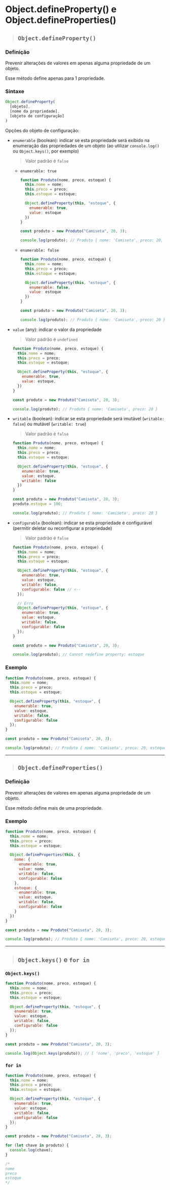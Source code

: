 # Object.defineProperty() e Object.defineProperties()

> ## `Object.defineProperty()`

### **Definição**

Prevenir alterações de valores em apenas alguma propriedade de um objeto.

Esse método define apenas para 1 propriedade.

### **Sintaxe**

```js
Object.defineProperty(
  [objeto], 
  [nome da propriedade],
  [objeto de configuração]
)
```

Opções do objeto de configuração:

* `enumerable` (boolean): indicar se esta propriedade será exibido na enumeração das propriedades de um objeto (ao utilizar `console.log()` ou `Object.keys()`, por exemplo)

  > Valor padrão é `false`

  * `enumerable: true`

    ```js
    function Produto(nome, preco, estoque) {
      this.nome = nome;
      this.preco = preco;
      this.estoque = estoque;

      Object.defineProperty(this, "estoque", {
        enumerable: true,
        value: estoque
      })
    }

    const produto = new Produto("Camiseta", 20, 3);

    console.log(produto); // Produto { nome: 'Camiseta', preco: 20, estoque: 3 }
    ```

  * `enumerable: false`

    ```js
    function Produto(nome, preco, estoque) {
      this.nome = nome;
      this.preco = preco;
      this.estoque = estoque;

      Object.defineProperty(this, "estoque", {
        enumerable: false,
        value: estoque
      })
    }

    const produto = new Produto("Camiseta", 20, 3);

    console.log(produto); // Produto { nome: 'Camiseta', preco: 20 }
    ```

* `value` (any): indicar o valor da propriedade

  > Valor padrão é `undefined`

  ```js
  function Produto(nome, preco, estoque) {
    this.nome = nome;
    this.preco = preco;
    this.estoque = estoque;

    Object.defineProperty(this, "estoque", {
      enumerable: true,
      value: estoque,
    })
  }

  const produto = new Produto("Camiseta", 20, 3);

  console.log(produto); // Produto { nome: 'Camiseta', preco: 20 }
  ```

* `writable` (boolean): indicar se esta propriedade será imutável (`writable: false`) ou mutável (`writable: true`)

  > Valor padrão é `false`

  ```js
  function Produto(nome, preco, estoque) {
    this.nome = nome;
    this.preco = preco;
    this.estoque = estoque;

    Object.defineProperty(this, "estoque", {
      enumerable: true,
      value: estoque,
      writable: false
    })
  }

  const produto = new Produto("Camiseta", 20, 3);
  produto.estoque = 100;

  console.log(produto); // Produto { nome: 'Camiseta', preco: 20 }
  ```

* `configurable` (boolean): indicar se esta propriedade é configurável (permitir deletar ou reconfigurar a propriedade)

  > Valor padrão é `false`

  ```js
  function Produto(nome, preco, estoque) {
    this.nome = nome;
    this.preco = preco;
    this.estoque = estoque;

    Object.defineProperty(this, "estoque", {
      enumerable: true,
      value: estoque,
      writable: false,
      configurable: false // <--
    });

    // Erro
    Object.defineProperty(this, "estoque", {
      enumerable: true,
      value: estoque,
      writable: false,
      configurable: false
    });
  }

  const produto = new Produto("Camiseta", 20, 3);

  console.log(produto); // Cannot redefine property: estoque
  ```

### **Exemplo**

```js
function Produto(nome, preco, estoque) {
  this.nome = nome;
  this.preco = preco;
  this.estoque = estoque;

  Object.defineProperty(this, "estoque", {
    enumerable: true,
    value: estoque,
    writable: false,
    configurable: false
  });
}

const produto = new Produto("Camiseta", 20, 3);

console.log(produto); // Produto { nome: 'Camiseta', preco: 20, estoque: 3 }
```

---

> ## `Object.defineProperties()`

### **Definição**

Prevenir alterações de valores em apenas alguma propriedade de um objeto.

Esse método define mais de uma propriedade.

### **Exemplo**

```js
function Produto(nome, preco, estoque) {
  this.nome = nome;
  this.preco = preco;
  this.estoque = estoque;

  Object.defineProperties(this, {
    nome: {
      enumerable: true,
      value: nome,
      writable: false,
      configurable: false
    },
    estoque: {
      enumerable: true,
      value: estoque,
      writable: false,
      configurable: false
    }
  })
}

const produto = new Produto("Camiseta", 20, 3);

console.log(produto); // Produto { nome: 'Camiseta', preco: 20, estoque: 3 }
```

---

> ## `Object.keys()` e `for in`

### `Object.keys()`

```js
function Produto(nome, preco, estoque) {
  this.nome = nome;
  this.preco = preco;
  this.estoque = estoque;

  Object.defineProperty(this, "estoque", {
    enumerable: true,
    value: estoque,
    writable: false,
    configurable: false
  });
}

const produto = new Produto("Camiseta", 20, 3);

console.log(Object.keys(produto)); // [ 'nome', 'preco', 'estoque' ]
```

### `for in`

```js
function Produto(nome, preco, estoque) {
  this.nome = nome;
  this.preco = preco;
  this.estoque = estoque;

  Object.defineProperty(this, "estoque", {
    enumerable: true,
    value: estoque,
    writable: false,
    configurable: false
  });
}

const produto = new Produto("Camiseta", 20, 3);

for (let chave in produto) {
  console.log(chave);
}

/*
nome
preco
estoque
*/
```